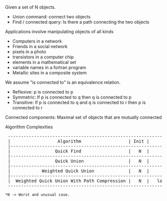 Given a set of N objects.
 - Union command: connect two objects
 - Find / connected query: Is there a path connecting the two objects


Applications involve manipulating objects of all kinds
 - Computers in a network
 - Friends in a social network
 - pixels in a photo
 - transistors in a computer chip
 - elements in a mathematical set
 - variable names in a fortran program
 - Metallic sites in a composite system


We assume "is connected to" is an equivalence relation.
 - Reflexive: p is connected to p
 - Symmetric: If p is connected to q then q is connected to p
 - Transitive: If p is connected to q and q is connected to r then p is connected to r

Connected components: Maximal set of objects that are mutually connected


 Algorithm Complexities
 <pre>
 ----------------------------------------------------------------------------------------
 |                  Algorithm                  | Init |      Union     |      Find      |
 |--------------------------------------------------------------------------------------|
 |                 Quick Find                  |   N  |        N       |       1        |
 |--------------------------------------------------------------------------------------|
 |                 Quick Union                 |   N  |       *N       |       1        |
 |--------------------------------------------------------------------------------------|
 |            Weighted Quick Union             |   N  |      log(n)    |     log(n)     |
 |--------------------------------------------------------------------------------------|
 |  Weighted Quick Union With Path Compression |   N  |   log(log(n))  |   log(log(n))  |
 ----------------------------------------------------------------------------------------- 
</pre>

  ```*N -> Worst and unusual case.```
